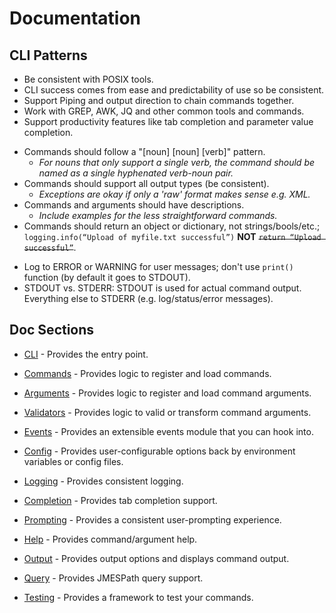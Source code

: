 Documentation
=============

CLI Patterns
------------

- Be consistent with POSIX tools.
- CLI success comes from ease and predictability of use so be consistent.
- Support Piping and output direction to chain commands together.
- Work with GREP, AWK, JQ and other common tools and commands.
- Support productivity features like tab completion and parameter value completion.

* Commands should follow a "[noun] [noun] [verb]" pattern.
    * *For nouns that only support a single verb, the command should be named as a single hyphenated verb-noun pair.*
* Commands should support all output types (be consistent).
    * *Exceptions are okay if only a 'raw' format makes sense e.g. XML.*
* Commands and arguments should have descriptions.
    * *Include examples for the less straightforward commands.*
* Commands should return an object or dictionary, not strings/bools/etc.; `logging.info(“Upload of myfile.txt successful”)` **NOT** ~~`return “Upload successful”`~~.

- Log to ERROR or WARNING for user messages; don't use `print()` function (by default it goes to STDOUT).
- STDOUT vs. STDERR: STDOUT is used for actual command output. Everything else to STDERR (e.g. log/status/error messages).


Doc Sections
------------

- [CLI](cli.md) - Provides the entry point.

- [Commands](commands.md) - Provides logic to register and load commands.

- [Arguments](arguments.md) - Provides logic to register and load command arguments.

- [Validators](validators.md) - Provides logic to valid or transform command arguments.

- [Events](events.md) - Provides an extensible events module that you can hook into.

- [Config](config.md) - Provides user-configurable options back by environment variables or config files.

- [Logging](logging.md) - Provides consistent logging.

- [Completion](completion.md) - Provides tab completion support.

- [Prompting](prompting.md) - Provides a consistent user-prompting experience.

- [Help](help.md) - Provides command/argument help.

- [Output](output.md) - Provides output options and displays command output.

- [Query](query.md) - Provides JMESPath query support.

- [Testing](testing.md) - Provides a framework to test your commands.

